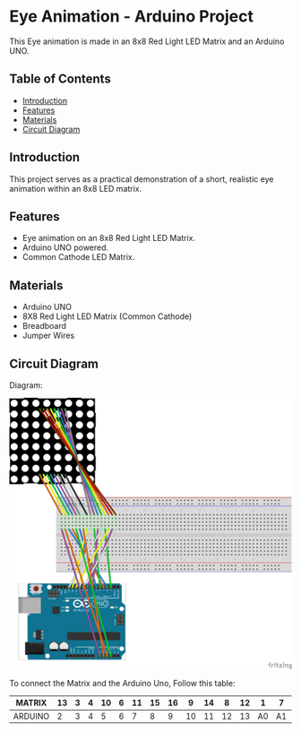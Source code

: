 # Eye Animation - Arduino Project

This Eye animation is made in an 8x8 Red Light LED Matrix and an Arduino UNO.


## Table of Contents
- [Introduction](#introduction)
- [Features](#features)
- [Materials](#materials)
- [Circuit Diagram](#circuit-diagram)


## Introduction

This project serves as a practical demonstration of a short, realistic eye animation within an 8x8 LED matrix.

## Features

- Eye animation on an 8x8 Red Light LED Matrix.
- Arduino UNO powered.
- Common Cathode LED Matrix.

## Materials

- Arduino UNO
- 8X8 Red Light LED Matrix (Common Cathode)
- Breadboard
- Jumper Wires

## Circuit Diagram

Diagram:


![alt text](Diagram.png)


To connect the Matrix and the Arduino Uno, Follow this table:

| MATRIX  | 13 | 3 | 4 | 10 | 6 | 11 | 15 | 16 | 9  | 14 | 8  | 12 | 1  | 7  | 2  | 5  |
|---------|----|---|---|----|---|----|----|----|----|----|----|----|----|----|----|----|
| ARDUINO | 2  | 3 | 4 | 5  | 6 | 7  | 8  | 9  | 10 | 11 | 12 | 13 | A0 | A1 | A1 | A3 |



